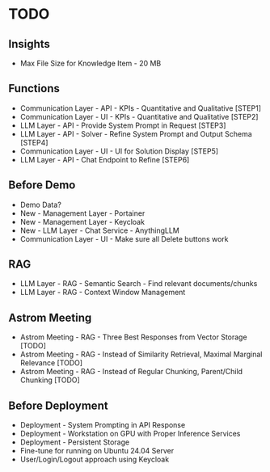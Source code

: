 # TODO

## Insights
- Max File Size for Knowledge Item - 20 MB

## Functions
- Communication Layer - API - KPIs - Quantitative and Qualitative [STEP1]
- Communication Layer - UI - KPIs - Quantitative and Qualitative [STEP2]
- LLM Layer - API - Provide System Prompt in Request [STEP3]
- LLM Layer - API - Solver - Refine System Prompt and Output Schema [STEP4]
- Communication Layer - UI - UI for Solution Display [STEP5]
- LLM Layer - API - Chat Endpoint to Refine [STEP6]

## Before Demo
- Demo Data?
- New - Management Layer - Portainer
- New - Management Layer - Keycloak
- New - LLM Layer - Chat Service - AnythingLLM
- Communication Layer - UI - Make sure all Delete buttons work

## RAG
- LLM Layer - RAG - Semantic Search - Find relevant documents/chunks
- LLM Layer - RAG - Context Window Management

## Astrom Meeting
- Astrom Meeting - RAG - Three Best Responses from Vector Storage [TODO]
- Astrom Meeting - RAG - Instead of Similarity Retrieval, Maximal Marginal Relevance [TODO]
- Astrom Meeting - RAG - Instead of Regular Chunking, Parent/Child Chunking [TODO]

## Before Deployment
- Deployment - System Prompting in API Response
- Deployment - Workstation on GPU with Proper Inference Services
- Deployment - Persistent Storage
- Fine-tune for running on Ubuntu 24.04 Server
- User/Login/Logout approach using Keycloak
